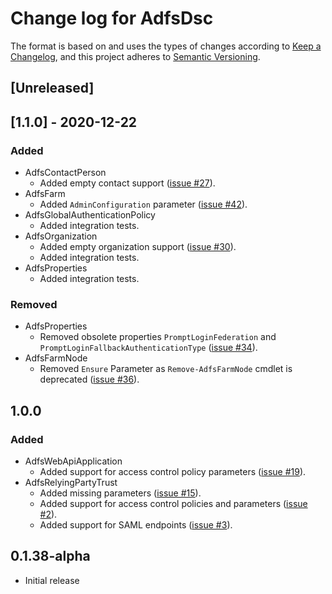 # Change log for AdfsDsc

The format is based on and uses the types of changes according to [Keep a Changelog](https://keepachangelog.com/en/1.0.0/),
and this project adheres to [Semantic Versioning](https://semver.org/spec/v2.0.0.html).

## [Unreleased]

## [1.1.0] - 2020-12-22

### Added

- AdfsContactPerson
  - Added empty contact support
  ([issue #27](https://github.com/X-Guardian/AdfsDsc/issues/27)).
- AdfsFarm
  - Added `AdminConfiguration` parameter ([issue #42](https://github.com/X-Guardian/AdfsDsc/issues/42)).
- AdfsGlobalAuthenticationPolicy
  - Added integration tests.
- AdfsOrganization
  - Added empty organization support
  ([issue #30](https://github.com/X-Guardian/AdfsDsc/issues/30)).
  - Added integration tests.
- AdfsProperties
  - Added integration tests.

### Removed

- AdfsProperties
  - Removed obsolete properties `PromptLoginFederation` and `PromptLoginFallbackAuthenticationType`
  ([issue #34](https://github.com/X-Guardian/AdfsDsc/issues/34)).
- AdfsFarmNode
  - Removed `Ensure` Parameter as `Remove-AdfsFarmNode` cmdlet is deprecated
  ([issue #36](https://github.com/X-Guardian/AdfsDsc/issues/36)).

## 1.0.0

### Added

- AdfsWebApiApplication
  - Added support for access control policy parameters
  ([issue #19](https://github.com/X-Guardian/AdfsDsc/issues/19)).
- AdfsRelyingPartyTrust
  - Added missing parameters
  ([issue #15](https://github.com/X-Guardian/AdfsDsc/issues/15)).
  - Added support for access control policies and parameters
  ([issue #2](https://github.com/X-Guardian/AdfsDsc/issues/2)).
  - Added support for SAML endpoints
  ([issue #3](https://github.com/X-Guardian/AdfsDsc/issues/3)).

## 0.1.38-alpha

- Initial release
